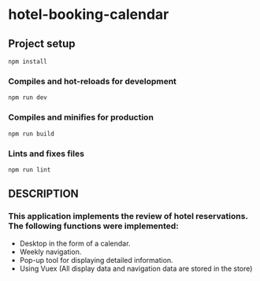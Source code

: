 # hotel-booking-calendar

## Project setup
```
npm install
```

### Compiles and hot-reloads for development
```
npm run dev
```

### Compiles and minifies for production
```
npm run build
```

### Lints and fixes files
```
npm run lint
```

## DESCRIPTION
### This application implements the review of hotel reservations. The following functions were implemented:
* Desktop in the form of a calendar.
* Weekly navigation.
* Pop-up tool for displaying detailed information.
* Using Vuex (All display data and navigation data are stored in the store)

